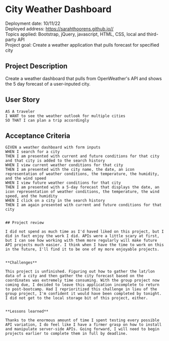 # City Weather Dashboard


Deployment date: 10/11/22</br>
Deployed address: https://sarahthoorens.github.io//</br>
Topics applied: Bootstrap, jQuery, javascript, HTML, CSS, local and third-party API</br>
Project goal: Create a weather application that pulls forecast for specified city

## Project Description

Create a weather dashboard that pulls from OpenWeather's API and shows the 5 day forecast of a user-inputed city. 


## User Story

```
AS A traveler
I WANT to see the weather outlook for multiple cities
SO THAT I can plan a trip accordingly
```

## Acceptance Criteria

```
GIVEN a weather dashboard with form inputs
WHEN I search for a city
THEN I am presented with current and future conditions for that city and that city is added to the search history
WHEN I view current weather conditions for that city
THEN I am presented with the city name, the date, an icon representation of weather conditions, the temperature, the humidity, and the wind speed
WHEN I view future weather conditions for that city
THEN I am presented with a 5-day forecast that displays the date, an icon representation of weather conditions, the temperature, the wind speed, and the humidity
WHEN I click on a city in the search history
THEN I am again presented with current and future conditions for that city
```
```

## Project review

I did not spend as much time as I'd haved liked on this project, but I did in fact enjoy the work I did. APIs were a little scary at first, but I can see how working with them more regularly will make future API projects much easier. I think when I have the time to work on this in the future, I'll find it to be one of my more enjoyable projects. 


**Challenges**

This project is unfinished. Figuring out how to gather the lat/lon data of a city and then gather the city forecast based on the coordinates was extremely time consuming. With the group project now coming due, I decided to leave this application incomplete to return to post-bootcamp. Had I reprioritized this challenge in lieu of the group project, I'm confident it would have been completed by tonight. I did not get to the local storage bit of this project, either. 


**Lessons learned**

Thanks to the enormous amount of time I spent testing every possible API variation, I do feel like I have a firmer grasp on how to install and manipulate server-side APIs. Going forward, I will need to begin projects earlier to complete them in full by deadline. 